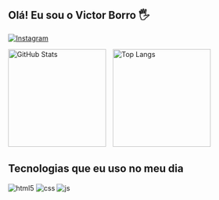 ## Olá! Eu sou o Victor Borro 🖐️

[![Instagram](https://img.shields.io/badge/Instagram-E4405F?style=for-the-badge&logo=instagram&logoColor=white)](https://instagram.com/victorborro)

<p>
  <img 
    alt="GitHub Stats" 
    height="200" 
    style="padding-right: 10px;" 
    src="https://github-readme-stats.vercel.app/api?username=victorborro91&show_icons=true&theme=dracula&include_all_commits=true&locale=pt-br" 
  />
  <img 
      alt="Top Langs" 
      height="200" 
      src="https://github-readme-stats.vercel.app/api/top-langs/?username=victorborro91&theme=dracula&layout=compact&custom_title=Linguagens&langs_count=9" 
  />
</p>

## Tecnologias que eu uso no meu dia

<div style="display: inline-block;">
  <img align="center" alt="html5" src="https://img.shields.io/badge/HTML5-E34F26?style=for-the-badge&logo=html5&logoColor=white" />
  <img align="center" alt="css" src="https://img.shields.io/badge/CSS3-1572B6?style=for-the-badge&logo=css3&logoColor=white" />
  <img align="center" alt="js" src="https://img.shields.io/badge/JavaScript-F7DF1E?style=for-the-badge&logo=javascript&logoColor=black" />
</div>


